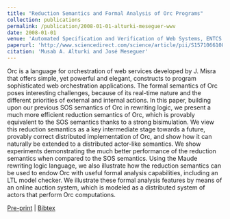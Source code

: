 ```yaml
---
title: "Reduction Semantics and Formal Analysis of Orc Programs"
collection: publications
permalink: /publication/2008-01-01-alturki-meseguer-wwv
date: 2008-01-01
venue: 'Automated Specification and Verification of Web Systems, ENTCS 200, pp 25–41'
paperurl: 'http://www.sciencedirect.com/science/article/pii/S157106610800306X'
citation: 'Musab A. Alturki and José Meseguer'
---
```

Orc is a language for orchestration of web services developed by J. Misra that offers simple, yet powerful and elegant, constructs to program sophisticated web orchestration applications. The formal semantics of Orc poses interesting challenges, because of its real-time nature and the different priorities of external and internal actions. In this paper, building upon our previous SOS semantics of Orc in rewriting logic, we present a much more efficient reduction semantics of Orc, which is provably equivalent to the SOS semantics thanks to a strong bisimulation. We view this reduction semantics as a key intermediate stage towards a future, provably correct distributed implementation of Orc, and show how it can naturally be extended to a distributed actor-like semantics. We show experiments demonstrating the much better performance of the reduction semantics when compared to the SOS semantics. Using the Maude rewriting logic language, we also illustrate how the reduction semantics can be used to endow Orc with useful formal analysis capabilities, including an LTL model checker. We illustrate these formal analysis features by means of an online auction system, which is modeled as a distributed system of actors that perform Orc computations.

[Pre-print](http://academicpages.github.io/files/paper1.pdf) |
[Bibtex](#)